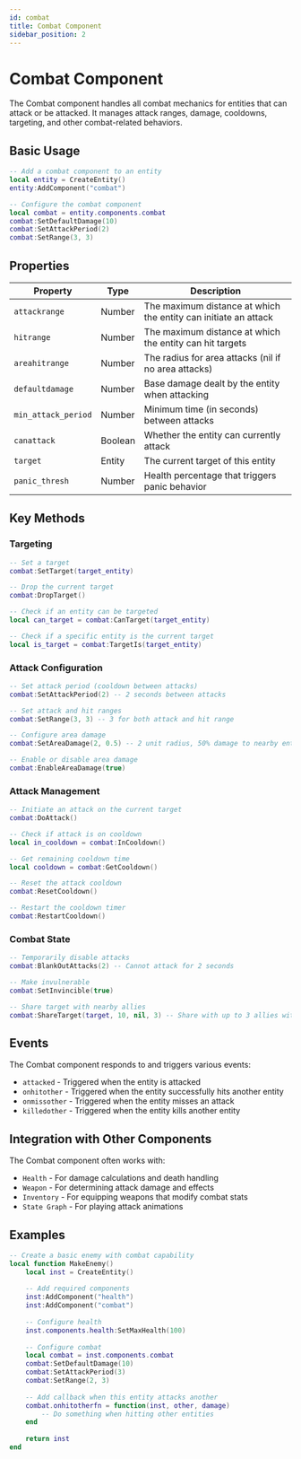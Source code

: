 ```yaml
---
id: combat
title: Combat Component
sidebar_position: 2
---
```


# Combat Component

The Combat component handles all combat mechanics for entities that can attack or be attacked. It manages attack ranges, damage, cooldowns, targeting, and other combat-related behaviors.

## Basic Usage

```lua
-- Add a combat component to an entity
local entity = CreateEntity()
entity:AddComponent("combat")

-- Configure the combat component
local combat = entity.components.combat
combat:SetDefaultDamage(10)
combat:SetAttackPeriod(2)
combat:SetRange(3, 3)
```

## Properties

| Property | Type | Description |
|----------|------|-------------|
| `attackrange` | Number | The maximum distance at which the entity can initiate an attack |
| `hitrange` | Number | The maximum distance at which the entity can hit targets |
| `areahitrange` | Number | The radius for area attacks (nil if no area attacks) |
| `defaultdamage` | Number | Base damage dealt by the entity when attacking |
| `min_attack_period` | Number | Minimum time (in seconds) between attacks |
| `canattack` | Boolean | Whether the entity can currently attack |
| `target` | Entity | The current target of this entity |
| `panic_thresh` | Number | Health percentage that triggers panic behavior |

## Key Methods

### Targeting

```lua
-- Set a target
combat:SetTarget(target_entity)

-- Drop the current target
combat:DropTarget()

-- Check if an entity can be targeted
local can_target = combat:CanTarget(target_entity)

-- Check if a specific entity is the current target
local is_target = combat:TargetIs(target_entity)
```

### Attack Configuration

```lua
-- Set attack period (cooldown between attacks)
combat:SetAttackPeriod(2) -- 2 seconds between attacks

-- Set attack and hit ranges
combat:SetRange(3, 3) -- 3 for both attack and hit range

-- Configure area damage
combat:SetAreaDamage(2, 0.5) -- 2 unit radius, 50% damage to nearby entities

-- Enable or disable area damage
combat:EnableAreaDamage(true)
```

### Attack Management

```lua
-- Initiate an attack on the current target
combat:DoAttack()

-- Check if attack is on cooldown
local in_cooldown = combat:InCooldown()

-- Get remaining cooldown time
local cooldown = combat:GetCooldown()

-- Reset the attack cooldown
combat:ResetCooldown()

-- Restart the cooldown timer
combat:RestartCooldown()
```

### Combat State

```lua
-- Temporarily disable attacks
combat:BlankOutAttacks(2) -- Cannot attack for 2 seconds

-- Make invulnerable
combat:SetInvincible(true)

-- Share target with nearby allies
combat:ShareTarget(target, 10, nil, 3) -- Share with up to 3 allies within 10 units
```

## Events

The Combat component responds to and triggers various events:

- `attacked` - Triggered when the entity is attacked
- `onhitother` - Triggered when the entity successfully hits another entity
- `onmissother` - Triggered when the entity misses an attack
- `killedother` - Triggered when the entity kills another entity

## Integration with Other Components

The Combat component often works with:

- `Health` - For damage calculations and death handling
- `Weapon` - For determining attack damage and effects
- `Inventory` - For equipping weapons that modify combat stats
- `State Graph` - For playing attack animations

## Examples

```lua
-- Create a basic enemy with combat capability
local function MakeEnemy()
    local inst = CreateEntity()
    
    -- Add required components
    inst:AddComponent("health")
    inst:AddComponent("combat")
    
    -- Configure health
    inst.components.health:SetMaxHealth(100)
    
    -- Configure combat
    local combat = inst.components.combat
    combat:SetDefaultDamage(10)
    combat:SetAttackPeriod(3)
    combat:SetRange(2, 3)
    
    -- Add callback when this entity attacks another
    combat.onhitotherfn = function(inst, other, damage)
        -- Do something when hitting other entities
    end
    
    return inst
end
``` 